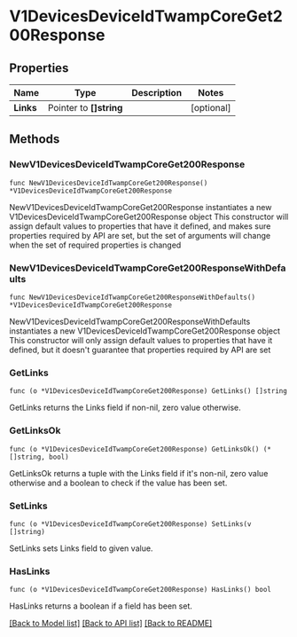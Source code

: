# V1DevicesDeviceIdTwampCoreGet200Response

## Properties

Name | Type | Description | Notes
------------ | ------------- | ------------- | -------------
**Links** | Pointer to **[]string** |  | [optional] 

## Methods

### NewV1DevicesDeviceIdTwampCoreGet200Response

`func NewV1DevicesDeviceIdTwampCoreGet200Response() *V1DevicesDeviceIdTwampCoreGet200Response`

NewV1DevicesDeviceIdTwampCoreGet200Response instantiates a new V1DevicesDeviceIdTwampCoreGet200Response object
This constructor will assign default values to properties that have it defined,
and makes sure properties required by API are set, but the set of arguments
will change when the set of required properties is changed

### NewV1DevicesDeviceIdTwampCoreGet200ResponseWithDefaults

`func NewV1DevicesDeviceIdTwampCoreGet200ResponseWithDefaults() *V1DevicesDeviceIdTwampCoreGet200Response`

NewV1DevicesDeviceIdTwampCoreGet200ResponseWithDefaults instantiates a new V1DevicesDeviceIdTwampCoreGet200Response object
This constructor will only assign default values to properties that have it defined,
but it doesn't guarantee that properties required by API are set

### GetLinks

`func (o *V1DevicesDeviceIdTwampCoreGet200Response) GetLinks() []string`

GetLinks returns the Links field if non-nil, zero value otherwise.

### GetLinksOk

`func (o *V1DevicesDeviceIdTwampCoreGet200Response) GetLinksOk() (*[]string, bool)`

GetLinksOk returns a tuple with the Links field if it's non-nil, zero value otherwise
and a boolean to check if the value has been set.

### SetLinks

`func (o *V1DevicesDeviceIdTwampCoreGet200Response) SetLinks(v []string)`

SetLinks sets Links field to given value.

### HasLinks

`func (o *V1DevicesDeviceIdTwampCoreGet200Response) HasLinks() bool`

HasLinks returns a boolean if a field has been set.


[[Back to Model list]](../README.md#documentation-for-models) [[Back to API list]](../README.md#documentation-for-api-endpoints) [[Back to README]](../README.md)



